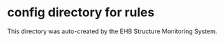 # config directory for rules

This directory was auto-created by the EHB Structure Monitoring System.